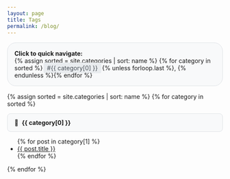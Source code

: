 ```yaml
---
layout: page
title: Tags
permalink: /blog/
---
```


<style>
.folder-category {
  background-color: #f8f9fa;
  border: 1px solid #dee2e6;
  border-radius: 8px;
  padding: 12px 16px;
  margin: 8px 0;
  position: relative;
}
.folder-category::before {
  content: "📁";
  margin-right: 8px;
}
.tag-navigation {
  background-color: #f8f9fa;
  border: 1px solid #dee2e6;
  border-radius: 20px;
  padding: 16px;
  margin: 16px 0;
}
</style>

<div class="tag-navigation">
  <strong>Click to quick navigate:</strong><br>
  {% assign sorted = site.categories | sort: name  %}
  {% for category in sorted %}<a href="#{{ category[0] | slugify }}" style="display: inline; padding: 4px 8px; margin: 2px; background-color: #e9ecef; border-radius: 4px; text-decoration: none; color: #495057;">#{{ category[0] }}</a>{% unless forloop.last %}, {% endunless %}{% endfor %}
</div>

{% assign sorted = site.categories | sort: name  %}
{% for category in sorted %}

<h4 class="folder-category" id="{{ category[0] | slugify }}">{{ category[0] }}</h4>
<ul>
    {% for post in category[1] %}
      <li><a href="{{ post.url }}">{{ post.title }}</a></li>
    {% endfor %}
</ul>  
{% endfor %}
